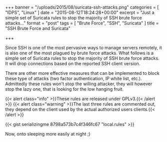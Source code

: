 +++
banner = "/uploads/2015/08/suricata-ssh-attacks.png"
categories = [ "IDPS", "Linux" ]
date = "2015-08-12T18:24:28+00:00"
excerpt = "Just a simple set of Suricata rules to stop the majority of SSH brute force attacks..."
format = "post"
tags = [ "Brute Force", "SSH", "Suricata" ]
title = "SSH Brute Force and Suricata"

+++

Since SSH is one of the most pervasive ways to manage servers remotely, it is also one of the most plagued by brute force attacks. What follows is a simple set of Suricata rules to stop the majority of SSH brute force attacks. It will drop connections based on the reported SSH client version.

<!--more-->

There are other more effective measures that can be implemented to block these type of attacks (two factor authentication, IP white list, etc.). Admittedly these rules won't stop the willing attacker, they will however stop the lazy one, that is looking for the low hanging fruit.

{{< alert class="info" >}}These rules are released under GPLv3.{{< /alert >}}
{{< alert class="warning" >}}The last three rules are commented out, they depend on the client used by the actual authorized users clients.{{< /alert >}}

{{< gist serializingme 8798a573b7c4f346fc67 "local.rules" >}}

Now, onto sleeping more easily at night ;)